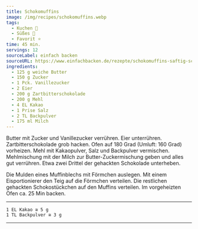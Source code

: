 ```yaml
---
title: Schokomuffins
image: /img/recipes/schokomuffins.webp
tags:
  - Kuchen 🍰
  - Süßes 🍬
  - Favorit ⭐
time: 45 min.
servings: 12
sourceLabel: einfach backen
sourceURL: https://www.einfachbacken.de/rezepte/schokomuffins-saftig-schnell
ingredients:
  - 125 g weiche Butter
  - 150 g Zucker
  - 1 Pck. Vanillezucker
  - 2 Eier
  - 200 g Zartbitterschokolade
  - 200 g Mehl
  - 4 EL Kakao
  - 1 Prise Salz
  - 2 TL Backpulver
  - 175 ml Milch 
---
```


Butter mit Zucker und Vanillezucker verrühren. Eier unterrühren. 
Zartbitterschokolade grob hacken. Ofen auf 180 Grad (Umluft: 160 Grad) vorheizen. 
Mehl mit Kakaopulver, Salz und Backpulver vermischen. 
Mehlmischung mit der Milch zur Butter-Zuckermischung geben und alles gut verrühren. 
Etwa zwei Drittel der gehackten Schokolade unterheben.

Die Mulden eines Muffinblechs mit Förmchen auslegen. 
Mit einem Eisportionierer den Teig auf die Förmchen verteilen. 
Die restlichen gehackten Schokostückchen auf den Muffins verteilen. 
Im vorgeheizten Ofen ca. 25 Min backen.

***
    1 EL Kakao ≅ 5 g
    1 TL Backpulver ≅ 3 g
***
